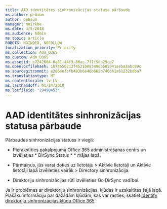 ```yaml
---
title: AAD identitātes sinhronizācijas statusa pārbaude
ms.author: pebaum
author: pebaum
manager: mnirkhe
ms.date: 4/5/2018
ms.audience: Admin
ms.topic: article
ROBOTS: NOINDEX, NOFOLLOW
localization_priority: Priority
ms.collection: Adm_O365
ms.custom: Adm_O365
ms.assetid: e7242604-6a81-44f3-86ac-7f1f5da29ce7
ms.openlocfilehash: 1b74656713f4521b083490b585941aeba3abc89c
ms.sourcegitcommit: e2864efcfb493b6e46b662b746661a61232bdba7
ms.translationtype: MT
ms.contentlocale: lv-LV
ms.lasthandoff: 01/24/2019
ms.locfileid: "29498453"
---
```

# <a name="check-aad-identity-sync-status"></a>AAD identitātes sinhronizācijas statusa pārbaude

Pārbaudes sinhronizācijas statuss ir viegli: 
  
- Pierakstīties pakalpojumā Office 365 administrēšanas centrs un izvēlieties * DirSync Status * * mājas lapā. 
    
- Pārmaiņus, jūs varat doties uz lietotāju \> Aktīvie lietotāji un Aktīvie lietotāji lapā izvēlieties vairāk \> Directory sinhronizācija.
    
- Direktoriju sinhronizācijas rūtī izvēlieties Go DirSync vadībai. 
    
Ja ir problēmas ar direktoriju sinhronizācijas, kļūdas ir uzskaitītas šajā lapā. Plašāku informāciju par dažādām kļūdām, kas var rasties, skatiet [Identify direktoriju sinhronizācijas kļūdu Office 365](https://support.office.com/article/b4fc07a5-97ea-4ca6-9692-108acab74067).
  

